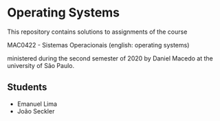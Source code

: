 # Operating Systems
This repository contains solutions to assignments of the course

MAC0422 - Sistemas Operacionais (english: operating systems)

ministered during the second semester of 2020 by Daniel Macedo at the
university of São Paulo.

## Students

- Emanuel Lima
- João Seckler
